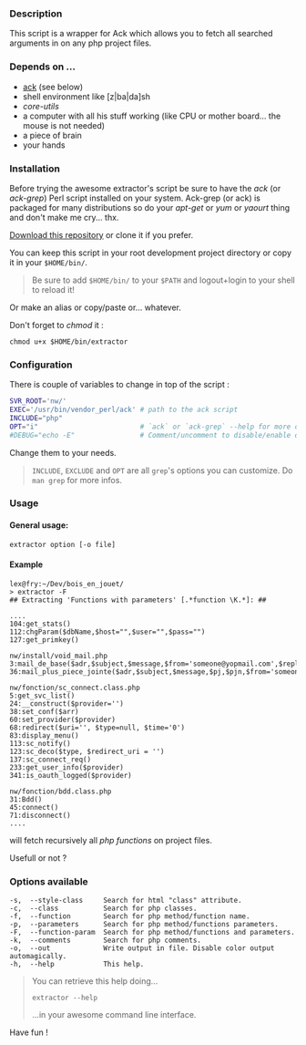 ### Description

This script is a wrapper for Ack which allows you to fetch all searched arguments in on any php project files.

### Depends on ...

* [ack](http://betterthangrep.com/) (see below)
* shell environment like \[z|ba|da\]sh
* _core-utils_
* a computer with all his stuff working (like CPU or mother board... the mouse is not needed)
* a piece of brain
* your hands

### Installation

Before trying the awesome extractor's script be sure to have the _ack_ (or _ack-grep_) Perl script installed on your system. 
Ack-grep (or ack) is packaged for many distributions so do your _apt-get_ or _yum_ or _yaourt_ thing and don't make me cry... thx.

[Download this repository]() or clone it if you prefer.

You can keep this script in your root development project directory or copy it in your `$HOME/bin/`.

> Be sure to add `$HOME/bin/` to your `$PATH` and logout+login to your shell to reload it!

Or make an alias or copy/paste or... whatever.

Don't forget to _chmod_ it :

    chmod u+x $HOME/bin/extractor
  
### Configuration

There is couple of variables to change in top of the script :

```bash
SVR_ROOT='nw/'
EXEC='/usr/bin/vendor_perl/ack' # path to the ack script
INCLUDE="php"
OPT="i"                         # `ack` or `ack-grep` --help for more options
#DEBUG="echo -E"                # Comment/uncomment to disable/enable debug
```

Change them to your needs.

> `INCLUDE`, `EXCLUDE` and `OPT` are all `grep`'s options you can customize. Do `man grep` for more infos.

### Usage

#### General usage:

    extractor option [-o file]
  
#### Example

    lex@fry:~/Dev/bois_en_jouet/
    > extractor -F
    ## Extracting 'Functions with parameters' [.*function \K.*]: ##
    
    ....
    104:get_stats()
    112:chgParam($dbName,$host="",$user="",$pass="")
    127:get_primkey()

    nw/install/void_mail.php
    3:mail_de_base($adr,$subject,$message,$from='someone@yopmail.com',$reply='no_reply@yopmail.com')
    36:mail_plus_piece_jointe($adr,$subject,$message,$pj,$pjn,$from='someone@yopmail.com',$reply='no_reply@yopmail.com')

    nw/fonction/sc_connect.class.php
    5:get_svc_list()
    24:__construct($provider='')
    38:set_conf($arr)
    60:set_provider($provider)
    68:redirect($uri='', $type=null, $time='0')
    83:display_menu()
    113:sc_notify()
    123:sc_deco($type, $redirect_uri = '')
    137:sc_connect_req()
    233:get_user_info($provider)
    341:is_oauth_logged($provider)

    nw/fonction/bdd.class.php
    31:Bdd()
    45:connect()
    71:disconnect()
    ....
    

will fetch recursively all _php functions_ on project files. 

Usefull or not ?

### Options available

    -s,  --style-class     Search for html "class" attribute.
    -c,  --class           Search for php classes.
    -f,  --function        Search for php method/function name.
    -p,  --parameters      Search for php method/functions parameters.
    -F,  --function-param  Search for php method/functions and parameters.
    -k,  --comments        Search for php comments.
    -o,  --out             Write output in file. Disable color output automagically.
    -h,  --help            This help.
  

> You can retrieve this help doing...
>   
>     extractor --help
>   
> ...in your awesome command line interface.

Have fun !
